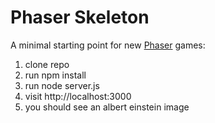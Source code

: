 # Phaser Skeleton

A minimal starting point for new [Phaser](http://phaser.io "Phaser - Desktop and Mobile HTML5 game framework") games:

1. clone repo
2. run npm install
3. run node server.js
4. visit http://localhost:3000
5. you should see an albert einstein image